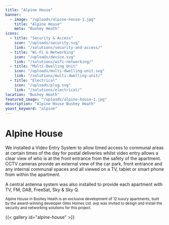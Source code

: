 ```yaml
---
title: "Alpine House"
banner: 
  - image: "/uploads/alpine-house-1.jpg"
    title: "Alpine House"
    meta: "Bushey Heath"
icons: 
  - title: "Security & Access"
    icon: "/uploads/security.svg"
    link: "/solutions/security-and-access/"
  - title: "Wi-Fi & Networking"
    icon: "/uploads/device.svg"
    link: "/solutions/wifi-networking/"
  - title: "Multi-Dwelling Unit"
    icon: "/uploads/multi-dwelling-unit.svg"
    link: "/solutions/multi-dwelling-unit/"
  - title: "Electrical"
    icon: "/uploads/plug.svg"
    link: "/solutions/electrical/"
location: "Bushey Heath"
featured_image: "/uploads/alpine-house-1.jpg"
description: "Alpine House Bushey Heath"
yoast_keyword: "alpine"
---
```


# Alpine House

We installed a Video Entry System to allow timed access to communal areas at certain times of the day for postal deliveries whilst video entry allows a clear view of who is at the front entrance from the safety of the apartment. CCTV cameras provide an external view of the car park, front entrance and any internal communal spaces and all viewed on a TV, tablet or smart phone from within the apartment.

A central antenna system was also installed to provide each apartment with TV, FM, DAB, FreeSat, Sky & Sky Q.

<small>Alpine House in Bushey Heath is an exclusive development of 12 luxury apartments, built by the award-winning developer Giles Homes Ltd. avp was invited to design and install the security and networking solutions for this project.</small>


{{< gallery id="alpine-house" >}}